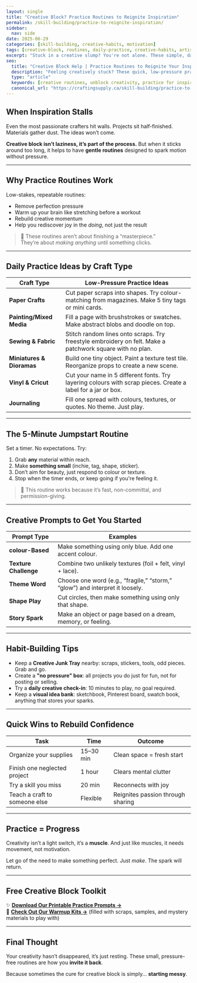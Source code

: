 ```yaml
---
layout: single
title: "Creative Block? Practice Routines to Reignite Inspiration"
permalink: /skill-building/practice-to-reignite-inspiration/
sidebar:
  nav: side
date: 2025-06-29
categories: [skill-building, creative-habits, motivation]
tags: [creative-block, routines, daily-practice, creative-habits, artistic-slumps, inspiration-techniques]
excerpt: "Stuck in a creative slump? You're not alone. These simple, daily craft routines and warm-up exercises can help break the block, reduce pressure, and gently bring your creativity back to life."
seo:
  title: "Creative Block Help | Practice Routines to Reignite Your Inspiration"
  description: "Feeling creatively stuck? These quick, low-pressure practice routines help break blocks and warm up your creative mind. Perfect for crafters, makers, and artists in any medium."
  type: "article"
  keywords: [creative routines, unblock creativity, practice for inspiration, maker slumps, creativity exercises, regain creative flow]
  canonical_url: "https://craftingsupply.ca/skill-building/practice-to-reignite-inspiration/"
---
```


## When Inspiration Stalls

Even the most passionate crafters hit walls. Projects sit half-finished. Materials gather dust. The ideas won’t come.

**Creative block isn’t laziness, it’s part of the process.** But when it sticks around too long, it helps to have **gentle routines** designed to spark motion without pressure.

---

## Why Practice Routines Work

Low-stakes, repeatable routines:

- Remove perfection pressure  
- Warm up your brain like stretching before a workout  
- Rebuild creative momentum  
- Help you rediscover joy in the *doing*, not just the result

> 🎯 These routines aren’t about finishing a “masterpiece.”  
> They’re about *making anything* until something clicks.

---

## Daily Practice Ideas by Craft Type

| Craft Type | Low-Pressure Practice Ideas |
|------------|-----------------------------|
| **Paper Crafts** | Cut paper scraps into shapes. Try colour-matching from magazines. Make 5 tiny tags or mini cards. |
| **Painting/Mixed Media** | Fill a page with brushstrokes or swatches. Make abstract blobs and doodle on top. |
| **Sewing & Fabric** | Stitch random lines onto scraps. Try freestyle embroidery on felt. Make a patchwork square with no plan. |
| **Miniatures & Dioramas** | Build one tiny object. Paint a texture test tile. Reorganize props to create a new scene. |
| **Vinyl & Cricut** | Cut your name in 5 different fonts. Try layering colours with scrap pieces. Create a label for a jar or box. |
| **Journaling** | Fill one spread with colours, textures, or quotes. No theme. Just play. |

---

## The 5-Minute Jumpstart Routine

Set a timer. No expectations. Try:

1. Grab **any** material within reach.  
2. Make **something small** (inchie, tag, shape, sticker).  
3. Don’t aim for beauty, just respond to colour or texture.  
4. Stop when the timer ends, or keep going if you're feeling it.

> 🧠 This routine works because it’s fast, non-committal, and permission-giving.

---

## Creative Prompts to Get You Started

| Prompt Type | Examples |
|-------------|----------|
| **colour-Based** | Make something using only blue. Add one accent colour. |
| **Texture Challenge** | Combine two unlikely textures (foil + felt, vinyl + lace). |
| **Theme Word** | Choose one word (e.g., “fragile,” “storm,” “glow”) and interpret it loosely. |
| **Shape Play** | Cut circles, then make something using only that shape. |
| **Story Spark** | Make an object or page based on a dream, memory, or feeling. |

---

## Habit-Building Tips

- Keep a **Creative Junk Tray** nearby: scraps, stickers, tools, odd pieces. Grab and go.  
- Create a **"no pressure" box**: all projects you do just for fun, not for posting or selling.  
- Try a **daily creative check-in**: 10 minutes to play, no goal required.  
- Keep a **visual idea bank**: sketchbook, Pinterest board, swatch book, anything that stores your sparks.

---

## Quick Wins to Rebuild Confidence

| Task | Time | Outcome |
|------|------|---------|
| Organize your supplies | 15–30 min | Clean space = fresh start |
| Finish one neglected project | 1 hour | Clears mental clutter |
| Try a skill you miss | 20 min | Reconnects with joy |
| Teach a craft to someone else | Flexible | Reignites passion through sharing |

---

## Practice = Progress

Creativity isn’t a light switch, it’s a **muscle**. And just like muscles, it needs movement, not motivation.

Let go of the need to make something perfect. Just *make*. The spark will return.

---

## Free Creative Block Toolkit

✨ **[Download Our Printable Practice Prompts →](/resources/creative-warmup-prompts.pdf)**  
🧰 **[Check Out Our Warmup Kits →](/collections/creative-warmups/)** (filled with scraps, samples, and mystery materials to play with)

---

## Final Thought

Your creativity hasn’t disappeared, it’s just resting. These small, pressure-free routines are how you **invite it back**.

Because sometimes the cure for creative block is simply... **starting messy**.
